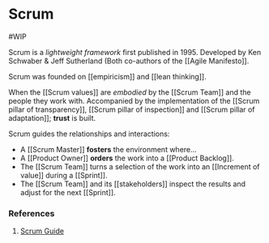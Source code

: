 # Scrum
#WIP 

Scrum is a _lightweight framework_ first published in 1995. Developed by Ken Schwaber & Jeff Sutherland (Both co-authors of the [[Agile Manifesto]].

Scrum was founded on [[empiricism]] and [[lean thinking]].

When the [[Scrum values]] are *embodied* by the [[Scrum Team]] and the people they work with. Accompanied by the implementation of the [[Scrum pillar of transparency]],  [[Scrum pillar of inspection]] and [[Scrum pillar of adaptation]]; **trust** is built.

Scrum guides the relationships and interactions:
- A [[Scrum Master]] **fosters** the environment where...
- A [[Product Owner]] **orders** the work into a [[Product Backlog]].
- The [[Scrum Team]] turns a selection of the work into an [[Increment of value]] during a [[Sprint]].
- The [[Scrum Team]] and its [[stakeholders]] inspect the results and adjust for the next [[Sprint]].


### References
1. [Scrum Guide](https://scrumguides.org/scrum-guide.html)